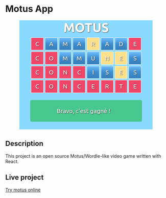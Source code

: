 # Motus App

<p align="center">
    <img src="screenshot.png?raw=true" alt="Motus App" title="Motus App" />
</p>


## Description

This project is an open source Motus/Wordle-like video game written with React.

## Live project

[Try motus online](https://motus.purpleweb.fr/)
